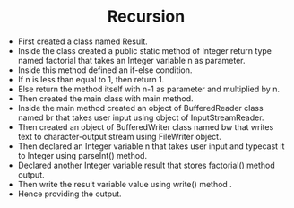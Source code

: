 <h1 align="center">Recursion</h1>

- First created a class named Result.
- Inside the class created a public static method of Integer return type named factorial that takes an Integer variable n as parameter.
- Inside this method defined an if-else condition.
- If n is less than equal to 1, then return 1.
- Else return the method itself with n-1 as parameter and multiplied by n.
- Then created the main class with main method.
- Inside the main method created an object of BufferedReader class named br that takes user input using object of InputStreamReader.
- Then created an object of BufferedWriter class named bw that writes text to character-output stream using FileWriter object.
- Then declared an Integer variable n that takes user input and typecast it to Integer using parseInt() method.
- Declared another Integer variable result that stores factorial() method output.
- Then write the result variable value using write() method .
- Hence providing the output.
